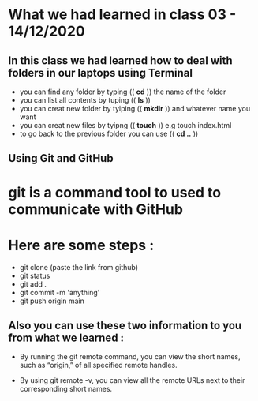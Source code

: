 # What we had learned in class 03 - 14/12/2020


## In this class we had learned how to deal with folders in our laptops using Terminal 

+ you can find any folder by typing (( **cd** )) the name of the folder 
+ you can list all contents by tuping (( **ls** ))
+ you can creat new folder by tyiping (( **mkdir** )) and whatever name you want 
+ you can creat new files by tyipng (( **touch** )) e.g touch index.html
+ to go back to the previous folder you can use (( **cd ..** ))

## Using Git and GitHub

# git is a command tool to used to communicate with GitHub 
# Here are some steps :
+ git clone (paste the link from github)
+ git status
+ git add .
+ git commit -m 'anything'
+ git push origin main

## Also you can use these two information to you from what we learned : 

+ By running the git remote command, you can view the short names, such as “origin,” of all specified remote handles.

+ By using git remote -v, you can view all the remote URLs next to their corresponding short names.
